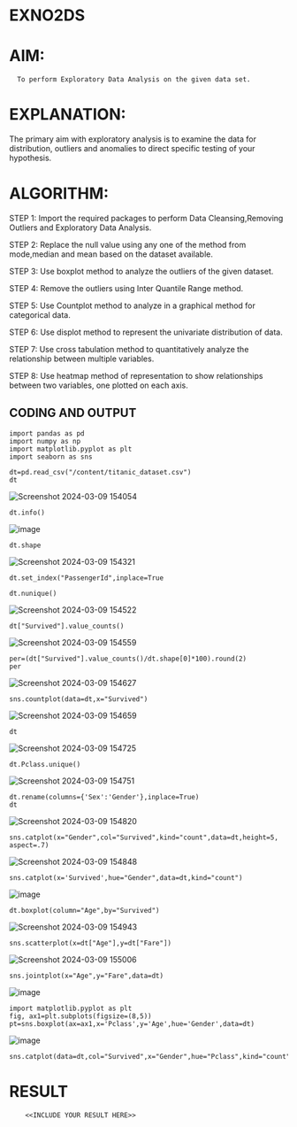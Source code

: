 # EXNO2DS
# AIM:
      To perform Exploratory Data Analysis on the given data set.
      
# EXPLANATION:
  The primary aim with exploratory analysis is to examine the data for distribution, outliers and anomalies to direct specific testing of your hypothesis.
  
# ALGORITHM:
STEP 1: Import the required packages to perform Data Cleansing,Removing Outliers and Exploratory Data Analysis.

STEP 2: Replace the null value using any one of the method from mode,median and mean based on the dataset available.

STEP 3: Use boxplot method to analyze the outliers of the given dataset.

STEP 4: Remove the outliers using Inter Quantile Range method.

STEP 5: Use Countplot method to analyze in a graphical method for categorical data.

STEP 6: Use displot method to represent the univariate distribution of data.

STEP 7: Use cross tabulation method to quantitatively analyze the relationship between multiple variables.

STEP 8: Use heatmap method of representation to show relationships between two variables, one plotted on each axis.

## CODING AND OUTPUT
```
import pandas as pd
import numpy as np
import matplotlib.pyplot as plt
import seaborn as sns
```
```
dt=pd.read_csv("/content/titanic_dataset.csv")
dt
```
![Screenshot 2024-03-09 154054](https://github.com/arun1111j/EXNO2DS/assets/128461833/b85acb95-ae64-4106-9f6c-bdaf1d2510b7)
```
dt.info()
```
![image](https://github.com/arun1111j/EXNO2DS/assets/128461833/340b3dbf-ec52-4f75-b324-394ec96de86d)
```
dt.shape
```
![Screenshot 2024-03-09 154321](https://github.com/arun1111j/EXNO2DS/assets/128461833/29b0f854-38f1-4374-8f6b-9085468c4b43)
```
dt.set_index("PassengerId",inplace=True
```
```
dt.nunique()
```
![Screenshot 2024-03-09 154522](https://github.com/arun1111j/EXNO2DS/assets/128461833/4c795450-6c82-4127-bd9a-df0f88414e32)
```
dt["Survived"].value_counts()
```
![Screenshot 2024-03-09 154559](https://github.com/arun1111j/EXNO2DS/assets/128461833/144bbd3e-61c0-4fcc-8eb0-41ab4729d6fc)
```
per=(dt["Survived"].value_counts()/dt.shape[0]*100).round(2)
per
```
![Screenshot 2024-03-09 154627](https://github.com/arun1111j/EXNO2DS/assets/128461833/8036292c-2b2f-484c-b780-6bfed8639716)
```
sns.countplot(data=dt,x="Survived")
```
![Screenshot 2024-03-09 154659](https://github.com/arun1111j/EXNO2DS/assets/128461833/235ebbfe-0fe6-4ddf-b076-8a3135eec12d)
```
dt
```
![Screenshot 2024-03-09 154725](https://github.com/arun1111j/EXNO2DS/assets/128461833/8585cce1-eb9a-4c51-929e-56a79e89024d)
```
dt.Pclass.unique()
```
![Screenshot 2024-03-09 154751](https://github.com/arun1111j/EXNO2DS/assets/128461833/2e9b7036-cc4f-42e7-b1bf-69766e5550d3)
```
dt.rename(columns={'Sex':'Gender'},inplace=True)
dt
```
![Screenshot 2024-03-09 154820](https://github.com/arun1111j/EXNO2DS/assets/128461833/332974fa-a537-4aaf-9b09-b10a2584d62c)
```
sns.catplot(x="Gender",col="Survived",kind="count",data=dt,height=5, aspect=.7)
```
![Screenshot 2024-03-09 154848](https://github.com/arun1111j/EXNO2DS/assets/128461833/8f76334e-c99a-4a04-9566-ecd0f9d85c7e)
```
sns.catplot(x='Survived',hue="Gender",data=dt,kind="count")
```
![image](https://github.com/arun1111j/EXNO2DS/assets/128461833/1390caf1-aa67-4a33-ab4a-5ddf8fe83890)
```
dt.boxplot(column="Age",by="Survived")
```
![Screenshot 2024-03-09 154943](https://github.com/arun1111j/EXNO2DS/assets/128461833/c6cec8eb-fcfa-4da4-9315-79496eab5668)

```
sns.scatterplot(x=dt["Age"],y=dt["Fare"])
```
![Screenshot 2024-03-09 155006](https://github.com/arun1111j/EXNO2DS/assets/128461833/97f5451d-a547-4909-998e-d85b53a3050a)
```
sns.jointplot(x="Age",y="Fare",data=dt)
```
![image](https://github.com/arun1111j/EXNO2DS/assets/128461833/454d5f4c-b23e-4c9e-8394-320a2f3bd387)
```
import matplotlib.pyplot as plt
fig, ax1=plt.subplots(figsize=(8,5))
pt=sns.boxplot(ax=ax1,x='Pclass',y='Age',hue='Gender',data=dt)
```
![image](https://github.com/arun1111j/EXNO2DS/assets/128461833/24a7623a-1603-465f-9bf8-671f843bae62)
```
sns.catplot(data=dt,col="Survived",x="Gender",hue="Pclass",kind="count")
```










# RESULT
        <<INCLUDE YOUR RESULT HERE>>
